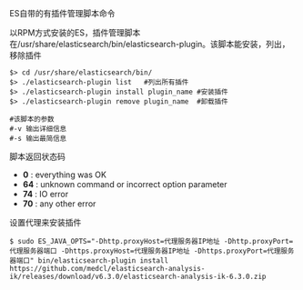 ES自带的有插件管理脚本命令

以RPM方式安装的ES，插件管理脚本在/usr/share/elasticsearch/bin/elasticsearch-plugin。该脚本能安装，列出，移除插件

    $> cd /usr/share/elasticsearch/bin/
    $> ./elasticsearch-plugin list   #列出所有插件
    $> ./elasticsearch-plugin install plugin_name #安装插件
    $> ./elasticsearch-plugin remove plugin_name  #卸载插件
    
    #该脚本的参数
    #-v 输出详细信息
    #-s 输出最简信息

脚本返回状态码
* **0** : everything was OK   
* **64** : unknown command or incorrect option parameter    
* **74** : IO error  
* **70** : any other error


设置代理来安装插件

    $ sudo ES_JAVA_OPTS="-Dhttp.proxyHost=代理服务器IP地址 -Dhttp.proxyPort=代理服务器端口 -Dhttps.proxyHost=代理服务器IP地址 -Dhttps.proxyPort=代理服务器端口" bin/elasticsearch-plugin install https://github.com/medcl/elasticsearch-analysis-ik/releases/download/v6.3.0/elasticsearch-analysis-ik-6.3.0.zip